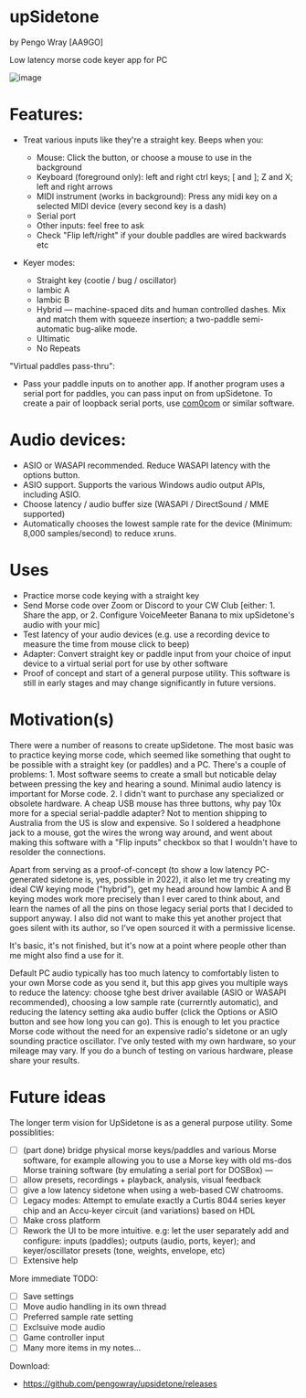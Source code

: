 # upSidetone 

by Pengo Wray [AA9GO]

Low latency morse code keyer app for PC

![image](https://user-images.githubusercontent.com/800133/198856516-db0efeaa-28b7-457c-86a5-469725bc0c24.png)

# Features:

* Treat various inputs like they're a straight key. Beeps when you:

  * Mouse: Click the button, or choose a mouse to use in the background
  * Keyboard (foreground only): left and right ctrl keys; \[ and \]; Z and X; left and right arrows
  * MIDI instrument (works in background): Press any midi key on a selected MIDI device (every second key is a dash)
  * Serial port
  * Other inputs: feel free to ask
  * Check "Flip left/right" if your double paddles are wired backwards etc

* Keyer modes:

  * Straight key (cootie / bug / oscillator)
  * Iambic A
  * Iambic B
  * Hybrid — machine-spaced dits and human controlled dashes. Mix and match them with squeeze insertion; a two-paddle semi-automatic bug-alike mode.
  * Ultimatic
  * No Repeats

"Virtual paddles pass-thru":

* Pass your paddle inputs on to another app. If another program uses a serial port for paddles, you can pass input on from upSidetone. To create a pair of loopback serial ports, use [com0com](https://sourceforge.net/projects/com0com/) or similar software.

# Audio devices:

* ASIO or WASAPI recommended. Reduce WASAPI latency with the options button.
* ASIO support. Supports the various Windows audio output APIs, including ASIO.
* Choose latency / audio buffer size (WASAPI / DirectSound / MME supported)
* Automatically chooses the lowest sample rate for the device (Minimum: 8,000 samples/second) to reduce xruns.

# Uses

* Practice morse code keying with a straight key
* Send Morse code over Zoom or Discord to your CW Club [either: 1. Share the app, or 2. Configure VoiceMeeter Banana to mix upSidetone's audio with your mic]
* Test latency of your audio devices (e.g. use a recording device to measure the time from mouse click to beep)
* Adapter: Convert straight key or paddle input from your choice of input device to a virtual serial port for use by other software
* Proof of concept and start of a general purpose utility. This software is still in early stages and may change significantly in future versions.

# Motivation(s)

There were a number of reasons to create upSidetone. The most basic was to practice keying morse code, which seemed like something that ought to be possible with a straight key (or paddles) and a PC. There's a couple of problems: 1. Most software seems to create a small but noticable delay between pressing the key and hearing a sound. Minimal audio latency is important for Morse code. 2. I didn't want to purchase any specialized or obsolete hardware. A cheap USB mouse has three buttons, why pay 10x more for a special serial-paddle adapter? Not to mention shipping to Australia from the US is slow and expensive. So I soldered a headphone jack to a mouse, got the wires the wrong way around, and went about making this software with a "Flip inputs" checkbox so that I wouldn't have to resolder the connections. 

Apart from serving as a proof-of-concept (to show a low latency PC-generated sidetone is, yes, possible in 2022), it also let me try creating my ideal CW keying mode ("hybrid"), get my head around how Iambic A and B keying modes work more precisely than I ever cared to think about, and learn the names of all the pins on those legacy serial ports that I decided to support anyway. I also did not want to make this yet another project that goes silent with its author, so I've open sourced it with a permissive license. 

It's basic, it's not finished, but it's now at a point where people other than me might also find a use for it.

Default PC audio typically has too much latency to comfortably listen to your own Morse code as you send it, but this app gives you multiple ways to reduce the latency: choose tghe best driver available (ASIO or WASAPI recommended), choosing a low sample rate (currerntly automatic), and reducing the latency setting aka audio buffer (click the Options or ASIO button and see how long you can go). This is enough to let you practice Morse code without the need for an expensive radio's sidetone or an ugly sounding practice oscillator. I've only tested with my own hardware, so your mileage may vary. If you do a bunch of testing on various hardware, please share your results.

# Future ideas

The longer term vision for UpSidetone is as a general purpose utility. Some possiblities:

- [ ] (part done) bridge physical morse keys/paddles and various Morse software, for example allowing you to use a Morse key with old ms-dos Morse training software (by emulating a serial port for DOSBox) — 
- [ ] allow presets, recordings + playback, analysis, visual feedback
- [ ] give a low latency sidetone when using a web-based CW chatrooms.
- [ ] Legacy modes: Attempt to emulate exactly a Curtis 8044 series keyer chip and an Accu-keyer circuit (and variations) based on HDL
- [ ] Make cross platform
- [ ] Rework the UI to be more intuitive. e.g: let the user separately add and configure: inputs (paddles); outputs (audio, ports, keyer); and keyer/oscillator presets (tone, weights, envelope, etc)
- [ ] Extensive help

More immediate TODO:

- [ ] Save settings
- [ ] Move audio handling in its own thread 
- [ ] Preferred sample rate setting
- [ ] Exclsuive mode audio
- [ ] Game controller input
- [ ] Many more items in my notes...

Download:

* https://github.com/pengowray/upsidetone/releases
